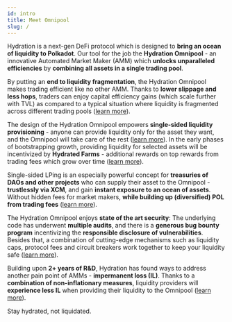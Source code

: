 ```yaml
---
id: intro
title: Meet Omnipool
slug: /
---
```


Hydration is a next-gen DeFi protocol which is designed to **bring an ocean of liquidity to Polkadot**. Our tool for the job the **Hydration Omnipool** - an innovative Automated Market Maker (AMM) which **unlocks unparalleled efficiencies** by **combining all assets in a single trading pool**.

By putting an **end to liquidity fragmentation**, the Hydration Omnipool makes trading efficient like no other AMM. Thanks to **lower slippage and less hops**, traders can enjoy capital efficiency gains (which scale further with TVL) as compared to a typical situation where liquidity is fragmented across different trading pools ([learn more](/omnipool_trading)).

The design of the Hydration Omnipool empowers **single-sided liquidity provisioning** - anyone can provide liquidity only for the asset they want, and the Omnipool will take care of the rest ([learn more](/omnipool_lp)). In the early phases of bootstrapping growth, providing liquidity for selected assets will be incentivized by **Hydrated Farms** - additional rewards on top rewards from trading fees which grow over time ([learn more](/omnipool_hydrated_farms)).

Single-sided LPing is an especially powerful concept for **treasuries of DAOs and other projects** who can supply their asset to the Omnipool - **trustlessly via XCM**, and gain **instant exposure to an ocean of assets**. Without hidden fees for market makers, **while building up (diversified) POL from trading fees** ([learn more](/omnipool_treasuries)).

The Hydration Omnipool enjoys **state of the art security**: The underlying code has underwent **multiple audits**, and there is a **generous bug bounty program** incentivizing the **responsible disclosure of vulnerabilities**. Besides that, a combination of cutting-edge mechanisms such as liquidity caps, protocol fees and circuit breakers work together to keep your liquidity safe ([learn more](/omnipool_security)).

Building upon **2+ years of R&D**, Hydration has found ways to address another pain point of AMMs - **impermanent loss (IL)**. Thanks to a **combination of non-inflationary measures**, liquidity providers will **experience less IL** when providing their liquidity to the Omnipool ([learn more](/omnipool_impermanent_loss)).

Stay hydrated, not liquidated.
